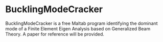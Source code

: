 BucklingModeCracker
===================

BucklingModeCracker is a free Maltab program identifying the dominant mode of a Finite Element Eigen Analysis based on Generalized Beam Theory. A paper for reference will be provided.

